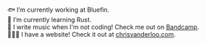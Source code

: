 🐟 I’m currently working at Bluefin.\
🦀 I’m currently learning Rust.\
🎵 I write music when I'm not coding! Check me out on [Bandcamp](https://chortex.bandcamp.com).\
👨🏼‍💻 I have a website! Check it out at [chrisvanderloo.com](https://chrisvanderloo.com).
